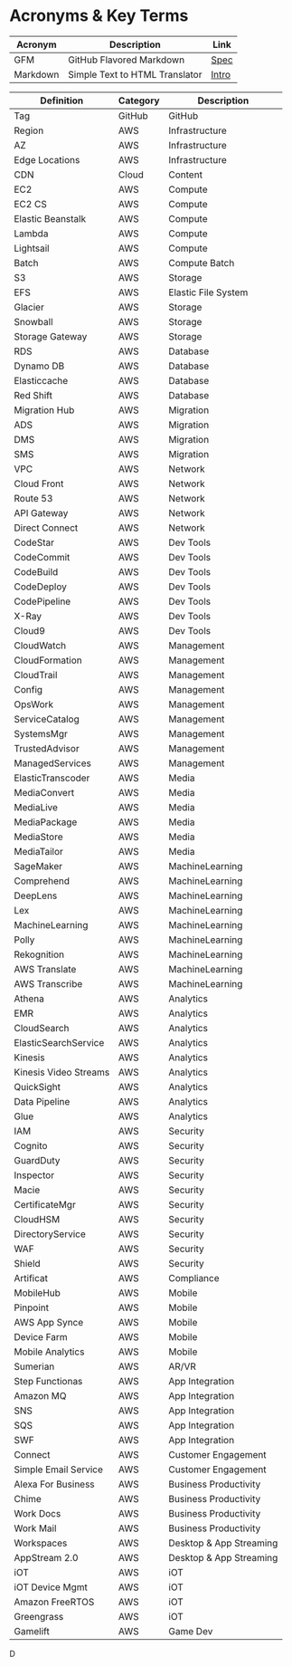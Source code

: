# Acronyms & Key Terms

Acronym | Description | Link
--- | --- | ---
GFM | GitHub Flavored Markdown | [Spec](https://github.github.com/gfm/)
Markdown | Simple Text to HTML Translator | [Intro](https://daringfireball.net/projects/markdown/)

Definition | Category | Description
--- | --- | ---
Tag | GitHub | GitHub | References a point in time on a branch 
Region | AWS | Infrastructure | Physical Geographical Area has 2 or more AZs
AZ | AWS | Infrastructure | Availabity Zones (aka Data Centers)
Edge Locations | AWS | Infrastructure | Caching End Points e.g. Leverage Cloud Front (CDN)
CDN | Cloud | Content | Content Deliver Network
EC2 | AWS | Compute | Elastic Cloud Compute - Virtual (or Physical) Machines
EC2 CS | AWS | Compute | EC2 Container Service - Manage Docker Containers
Elastic Beanstalk | AWS | Compute | Auto-Deploy Env
Lambda | AWS | Compute | Servless Computing 
Lightsail | AWS | Compute | AWS Black Box - Very Simplified EC2 Alternative
Batch | AWS | Compute Batch | Computing in the Cloud
S3 | AWS | Storage | Simple Storage Service. Object Storage by Bucket
EFS | AWS | Elastic File System | Network Addressed Storage For Mounting
Glacier | AWS | Storage | Archival
Snowball | AWS | Storage | Bulk upload TBs by Physical Disk
Storage Gateway | AWS | Storage | Replication To S3
RDS | AWS | Database | Relational Database Service
Dynamo DB | AWS | Database | Non-Relational Database
Elasticcache | AWS | Database | In-Memory Database
Red Shift | AWS | Database | Datawarehousing / Business Intelligence
Migration Hub | AWS | Migration | Track Apps being migrated to AWS
ADS | AWS | Migration | Application Discovery Service - App Directory Incl Dependencies
DMS | AWS | Migration | Database Migration Service - On premises to Cloud
SMS | AWS | Migration | Server Migration Service - On premiss to Cloud 
VPC | AWS | Network | Virtual Private Cloud, aka Virtual Data Center
Cloud Front | AWS | Network | Content Delivery Network
Route 53 | AWS | Network | DNS Service - Site Naming Directory
API Gateway | AWS | Network | Own API Services
Direct Connect | AWS | Network | Directed dedicated connection
CodeStar | AWS | Dev Tools | Collabrative CI Environment
CodeCommit | AWS | Dev Tools | Source Control Git Repostories
CodeBuild | AWS | Dev Tools | AWS Jenkins Equivalents
CodeDeploy | AWS | Dev Tools | AWS Jenkins Equivalents
CodePipeline | AWS | Dev Tools | CD
X-Ray | AWS | Dev Tools | Serverles Debug
Cloud9 | AWS | Dev Tools | Cloud IDE
CloudWatch  | AWS | Management | System Monitoring
CloudFormation | AWS | Management | Scripted Creation Infrastructure/Envs
CloudTrail | AWS | Management | AWS Environment Activity Logging(Def. 1 week)
Config | AWS | Management | AWS Environment Setup At Point On Time
OpsWork | AWS | Management | Dev Ops Automation (Chef/Puppet) Similar EBS
ServiceCatalog | AWS | Management | Approved IT Services, Governance&Compliance
SystemsMgr | AWS | Management | Interface to manage groups of systems e.g. EC2 Patching
TrustedAdvisor | AWS | Management | Advise on efficiency & vulnerabilities 
ManagedServices | AWS | Management | AWS Manange Envs For You
ElasticTranscoder | AWS | Media | Convert Media To Multiple Formats For Display
MediaConvert | AWS | Media | Convert & Large Scale Broadcast
MediaLive | AWS | Media | Broadcast Live Streaming To Smart Devices
MediaPackage | AWS | Media | Bundle For Delivery Over Internet
MediaStore | AWS | Media | Optimized Media Storage Service With Low Latency
MediaTailor | AWS | Media | Targeted Adverizing In Video Streams
SageMaker | AWS | MachineLearning | Neural Network Leveraged Deep Learning
Comprehend | AWS | MachineLearning | Sentiment Analysis Of Data
DeepLens | AWS | MachineLearning | Camera Self-Interprets Objects
Lex | AWS | MachineLearning | AI Chat Bot
MachineLearning | AWS | MachineLearning | Data Predication From Data Sets
Polly | AWS | MachineLearning | Converts Text To Speech
Rekognition | AWS | MachineLearning | Analyze Traits Of Data & Video Files
AWS Translate | AWS | MachineLearning | Convert Between Languages
AWS Transcribe | AWS | MachineLearning | Covert Audio To Text
Athena | AWS | Analytics | Run SQL Queries Against S3 Bucket
EMR | AWS | Analytics | Elastic Map Reduce For Big Data
CloudSearch | AWS | Analytics | Cloud Search
ElasticSearchService | AWS | Analytics | Cloud Search
Kinesis | AWS | Analytics | Ingest&Analyze Large Amounts Of Data
Kinesis Video Streams | AWS | Analytics | Ingesst&Analyze Videos 
QuickSight | AWS | Analytics | Business Intelligence Tool
Data Pipeline | AWS | Analytics | Move Data Between AWS Services
Glue | AWS | Analytics | ETL
IAM | AWS | Security | Indentity Access Management
Cognito | AWS | Security | Mobile Devices Temp Access to AWS Resources Device Authentication e.g. Use LinkedIn,GMail
GuardDuty | AWS | Security | Monitors For Malicious Active on AWS Account
Inspector | AWS | Security | Agent (say on EC2) Can Check For Vulnerabilities
Macie | AWS | Security | Scan S3 Buckets For Personal Identifiable Information(PII)
CertificateMgr | AWS | Security | Manage SSL Certificates
CloudHSM | AWS | Security | Hardware Security Module - Vault For Keys
DirectoryService | AWS | Security | Integerate Microsoft AD
WAF | AWS | Security | Web Application Firewall - Application Level Protect
Shield | AWS | Security | DDos Mitigation
Artificat | AWS | Compliance | Access To AWS Standards and Policies
MobileHub | AWS | Mobile | Dashboard to Manage Mobile App Connectivity To AWS
Pinpoint | AWS | Mobile | Leverage Targeted Push Notifications
AWS App Synce | AWS | Mobile | Syncs Data With Mobile Apps
Device Farm | AWS | Mobile | Test Capability on Real Devices 
Mobile Analytics | AWS | Mobile |Analytics Service For Mobiles
Sumerian | AWS | AR/VR | AR\VR
Step Functionas | AWS | App Integration | Lambda Function Mgmt
Amazon MQ | AWS | App Integration | Message Queues
SNS | AWS | App Integration | Simple Notification Service
SQS | AWS | App Integration | Simple Queue Service - De-couple Batch 
SWF | AWS | App Integration | Simple Workflow Service
Connect | AWS | Customer Engagement | Call Centre As A Service
Simple Email Service | AWS | Customer Engagement | Scalable Email sending
Alexa For Business | AWS | Business Productivity | Orchestrate Business Requests
Chime | AWS | Business Productivity | Video Conferencing, Akin to Google Hangouts/Zoom
Work Docs | AWS | Business Productivity | Drop Box for AWS
Work Mail | AWS | Business Productivity | Akin to Google Mail
Workspaces | AWS | Desktop & App Streaming | VDI Virtual Development
AppStream 2.0 | AWS | Desktop & App Streaming | Similar to Citrix
iOT | AWS | iOT | Internet Of Things
iOT Device Mgmt | AWS | iOT | Manage Connected Devicies In an iOT Environment
Amazon FreeRTOS | AWS | iOT | OS for Micro Controllers
Greengrass | AWS | iOT | Secure Machine Learning/Connectivity For Devices
Gamelift | AWS | Game Dev | Support To Develop Games

 














D



 



